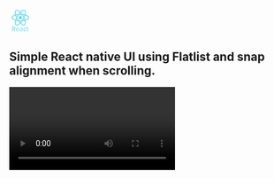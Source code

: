 #
<a href="https://reactjs.org/" target="_blank"> <img src="https://raw.githubusercontent.com/devicons/devicon/master/icons/react/react-original-wordmark.svg" alt="react" width="40" height="40"/> </a>

<h2>Simple React native UI using Flatlist and snap alignment when scrolling.</h2>

![](readme-vid.mov)

